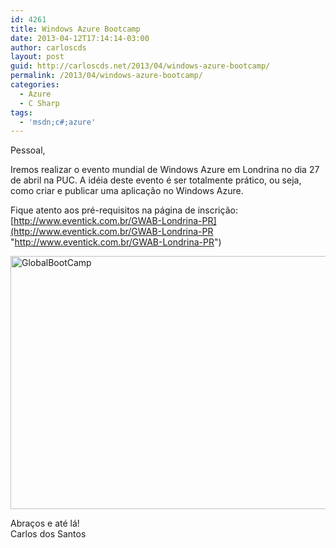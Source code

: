 ```yaml
---
id: 4261
title: Windows Azure Bootcamp
date: 2013-04-12T17:14:14-03:00
author: carloscds
layout: post
guid: http://carloscds.net/2013/04/windows-azure-bootcamp/
permalink: /2013/04/windows-azure-bootcamp/
categories:
  - Azure
  - C Sharp
tags:
  - 'msdn;c#;azure'
---
```

Pessoal,

Iremos realizar o evento mundial de Windows Azure em Londrina no dia 27 de abril na PUC. A idéia deste evento é ser totalmente prático, ou seja, como criar e publicar uma aplicação no Windows Azure.

Fique atento aos pré-requisitos na página de inscrição: [http://www.eventick.com.br/GWAB-Londrina-PR](http://www.eventick.com.br/GWAB-Londrina-PR "http://www.eventick.com.br/GWAB-Londrina-PR")

[<img title="GlobalBootCamp" style="border-top: 0px; border-right: 0px; border-bottom: 0px; border-left: 0px; display: inline" border="0" alt="GlobalBootCamp" src="http://carloscds.azurewebsites.net wp-content/uploads/2013/04/GlobalBootCamp2.png" width="692" height="405" />](http://www.eventick.com.br/GWAB-Londrina-PR) 

Abraços e até lá!  
Carlos dos Santos